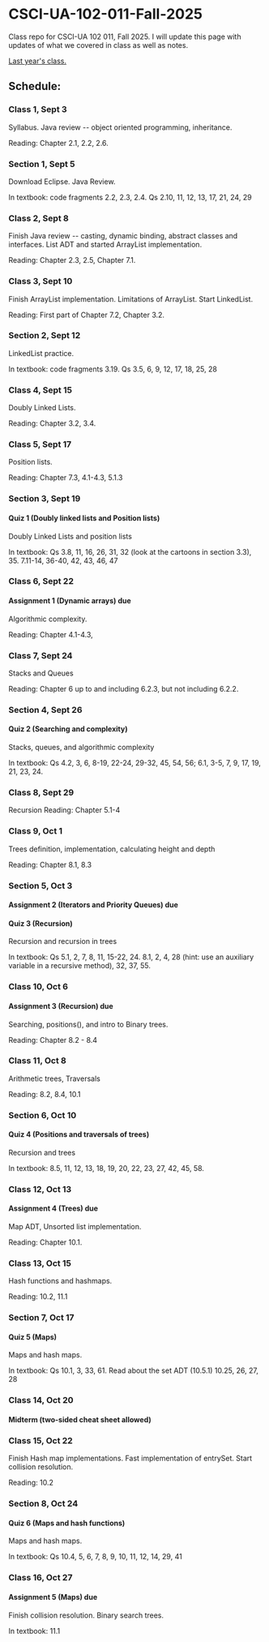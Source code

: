 # CSCI-UA-102-011-Fall-2025
Class repo for CSCI-UA 102 011, Fall 2025. I will update this page with updates of what we covered in class as well as notes.

[Last year's class.](https://github.com/AlanNawzadAmin/CSCI-UA-102-011-Spring-2025)

## Schedule:

### Class 1, Sept 3

Syllabus. Java review -- object oriented programming, inheritance.

Reading: Chapter 2.1, 2.2, 2.6.

### Section 1, Sept 5

Download Eclipse. Java Review.

In textbook: code fragments 2.2, 2.3, 2.4. Qs 2.10, 11, 12, 13, 17, 21, 24, 29

### Class 2, Sept 8

Finish Java review -- casting, dynamic binding, abstract classes and interfaces.
List ADT and started ArrayList implementation.

Reading: Chapter 2.3, 2.5, Chapter 7.1.

### Class 3, Sept 10

Finish ArrayList implementation. Limitations of ArrayList. Start LinkedList.

Reading: First part of Chapter 7.2, Chapter 3.2.

### Section 2, Sept 12

LinkedList practice.

In textbook: code fragments 3.19. Qs 3.5, 6, 9, 12, 17, 18, 25, 28

### Class 4, Sept 15

Doubly Linked Lists.

Reading: Chapter 3.2, 3.4.

### Class 5, Sept 17

Position lists. 

Reading: Chapter 7.3, 4.1-4.3, 5.1.3

### Section 3, Sept 19
#### Quiz 1 (Doubly linked lists and Position lists)

Doubly Linked Lists and position lists

In textbook: Qs 3.8, 11, 16, 26, 31, 32 (look at the cartoons in section 3.3), 35. 7.11-14, 36-40, 42, 43, 46, 47

### Class 6, Sept 22
#### Assignment 1 (Dynamic arrays)  due

Algorithmic complexity.

Reading: Chapter 4.1-4.3,

### Class 7, Sept 24

Stacks and Queues

Reading: Chapter 6 up to and including 6.2.3, but not including 6.2.2.

### Section 4, Sept 26
#### Quiz 2 (Searching and complexity)

Stacks, queues, and algorithmic complexity

In textbook: Qs 4.2, 3, 6, 8-19, 22-24, 29-32, 45, 54, 56; 6.1, 3-5, 7, 9, 17, 19, 21, 23, 24.

### Class 8, Sept 29

Recursion
Reading: Chapter 5.1-4

### Class 9, Oct 1

Trees definition, implementation, calculating height and depth

Reading: Chapter 8.1, 8.3

### Section 5, Oct 3

#### Assignment 2 (Iterators and Priority Queues) due
#### Quiz 3 (Recursion)

Recursion and recursion in trees

In textbook: Qs 5.1, 2, 7, 8, 11, 15-22, 24. 
8.1, 2, 4, 28 (hint: use an auxiliary variable in a recursive method), 32, 37, 55.


### Class 10, Oct 6

#### Assignment 3 (Recursion) due

Searching, positions(), and intro to Binary trees.

Reading: Chapter 8.2 - 8.4

### Class 11, Oct 8

Arithmetic trees, Traversals

Reading: 8.2, 8.4, 10.1

### Section 6, Oct 10
#### Quiz 4 (Positions and traversals of trees)

Recursion and trees

In textbook: 8.5, 11, 12, 13, 18, 19, 20, 22, 23, 27, 42, 45, 58.

### Class 12, Oct 13

#### Assignment 4 (Trees) due

Map ADT, Unsorted list implementation.

Reading: Chapter 10.1.

### Class 13, Oct 15

Hash functions and hashmaps.

Reading: 10.2, 11.1

### Section 7, Oct 17

#### Quiz 5 (Maps)

Maps and hash maps. 

In textbook: Qs 10.1, 3, 33, 61. Read about the set ADT (10.5.1) 10.25, 26, 27, 28

### Class 14, Oct 20

#### Midterm (two-sided cheat sheet allowed)

### Class 15, Oct 22

Finish Hash map implementations. Fast implementation of entrySet. Start collision resolution.

Reading: 10.2

### Section 8, Oct 24

#### Quiz 6 (Maps and hash functions)

Maps and hash maps. 

In textbook: Qs 10.4, 5, 6, 7, 8, 9, 10, 11, 12, 14, 29, 41

### Class 16, Oct 27

#### Assignment 5 (Maps) due

Finish collision resolution. Binary search trees.

In textbook: 11.1

